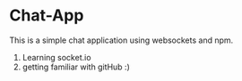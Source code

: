 # Chat-App
This is a simple chat application using websockets and npm.
1. Learning socket.io
2. getting familiar with gitHub :)
